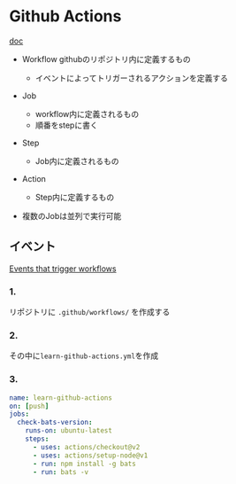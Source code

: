 
# Github Actions

[doc](https://docs.github.com/en/actions/learn-github-actions/introduction-to-github-actions)


- Workflow
  githubのリポジトリ内に定義するもの
  - イベントによってトリガーされるアクションを定義する
- Job
  - workflow内に定義されるもの
  - 順番をstepに書く
- Step
  - Job内に定義されるもの
- Action
  - Step内に定義するもの


- 複数のJobは並列で実行可能

## イベント

[Events that trigger workflows](https://docs.github.com/en/actions/reference/events-that-trigger-workflows)



### 1.

リポジトリに
`.github/workflows/`
を作成する

### 2.

その中に`learn-github-actions.yml`を作成

### 3.

```yml
name: learn-github-actions
on: [push]
jobs:
  check-bats-version:
    runs-on: ubuntu-latest
    steps:
      - uses: actions/checkout@v2
      - uses: actions/setup-node@v1
      - run: npm install -g bats
      - run: bats -v
```


